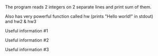 The program reads 2 integers on 2 separate lines and print sum of them.

Also has very powerful function called hw (prints "Hello world!" in stdout) and hw2 & hw3

Useful information #1

Useful information #2

Useful information #3